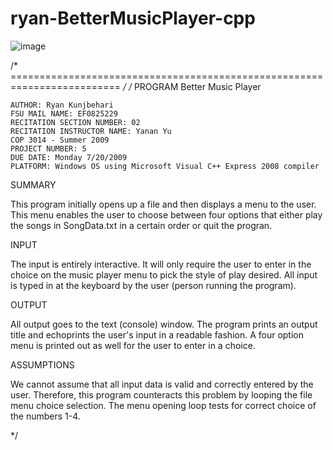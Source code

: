 # ryan-BetterMusicPlayer-cpp
![image](https://github.com/user-attachments/assets/4c4dc454-cfac-4cd4-9937-52c39c8911e4)

/* ========================================================================= */
/*	PROGRAM Better Music Player

    AUTHOR: Ryan Kunjbehari
    FSU MAIL NAME: EF0825229
    RECITATION SECTION NUMBER: 02
    RECITATION INSTRUCTOR NAME: Yanan Yu
    COP 3014 - Summer 2009
    PROJECT NUMBER: 5
    DUE DATE: Monday 7/20/2009
    PLATFORM: Windows OS using Microsoft Visual C++ Express 2008 compiler

SUMMARY

This program initially opens up a file and then displays a menu to the user. 
This menu enables the user to choose between four options that either play
the songs in SongData.txt in a certain order or quit the progran.

INPUT

The input is entirely interactive.  It will only require the user to 
enter in the choice on the music player menu to pick the style of play 
desired.  All input is typed in at the keyboard by the user 
(person running the program). 

OUTPUT

All output goes to the text (console) window.  The program prints an output 
title and echoprints the user's input in a readable fashion.  A four option 
menu is printed out as well for the user to enter in a choice.

ASSUMPTIONS

We cannot assume that all input data is valid and correctly entered by the 
user.  Therefore, this program counteracts this problem by looping the file 
menu choice selection.  The menu opening loop tests for correct choice of the 
numbers 1-4.

*/

